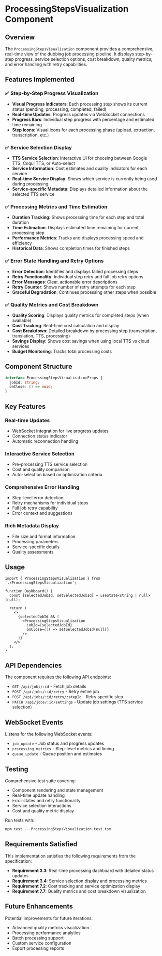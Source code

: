# ProcessingStepsVisualization Component

## Overview

The `ProcessingStepsVisualization` component provides a comprehensive, real-time view of the dubbing job processing pipeline. It displays step-by-step progress, service selection options, cost breakdown, quality metrics, and error handling with retry capabilities.

## Features Implemented

### ✅ Step-by-Step Progress Visualization
- **Visual Progress Indicators**: Each processing step shows its current status (pending, processing, completed, failed)
- **Real-time Updates**: Progress updates via WebSocket connections
- **Progress Bars**: Individual step progress with percentage and estimated time remaining
- **Step Icons**: Visual icons for each processing phase (upload, extraction, transcription, etc.)

### ✅ Service Selection Display
- **TTS Service Selection**: Interactive UI for choosing between Google TTS, Coqui TTS, or Auto-select
- **Service Information**: Cost estimates and quality indicators for each service
- **Real-time Service Display**: Shows which service is currently being used during processing
- **Service-specific Metadata**: Displays detailed information about the selected TTS service

### ✅ Processing Metrics and Time Estimation
- **Duration Tracking**: Shows processing time for each step and total duration
- **Time Estimation**: Displays estimated time remaining for current processing step
- **Performance Metrics**: Tracks and displays processing speed and efficiency
- **Historical Data**: Shows completion times for finished steps

### ✅ Error State Handling and Retry Options
- **Error Detection**: Identifies and displays failed processing steps
- **Retry Functionality**: Individual step retry and full job retry options
- **Error Messages**: Clear, actionable error descriptions
- **Retry Counter**: Shows number of retry attempts for each step
- **Graceful Degradation**: Continues processing other steps when possible

### ✅ Quality Metrics and Cost Breakdown
- **Quality Scoring**: Displays quality metrics for completed steps (when available)
- **Cost Tracking**: Real-time cost calculation and display
- **Cost Breakdown**: Detailed breakdown by processing step (transcription, translation, TTS, processing)
- **Savings Display**: Shows cost savings when using local TTS vs cloud services
- **Budget Monitoring**: Tracks total processing costs

## Component Structure

```typescript
interface ProcessingStepsVisualizationProps {
  jobId: string;
  onClose: () => void;
}
```

## Key Features

### Real-time Updates
- WebSocket integration for live progress updates
- Connection status indicator
- Automatic reconnection handling

### Interactive Service Selection
- Pre-processing TTS service selection
- Cost and quality comparison
- Auto-selection based on optimization criteria

### Comprehensive Error Handling
- Step-level error detection
- Retry mechanisms for individual steps
- Full job retry capability
- Error context and suggestions

### Rich Metadata Display
- File size and format information
- Processing parameters
- Service-specific details
- Quality assessments

## Usage

```tsx
import { ProcessingStepsVisualization } from './ProcessingStepsVisualization';

function Dashboard() {
  const [selectedJobId, setSelectedJobId] = useState<string | null>(null);

  return (
    <>
      {selectedJobId && (
        <ProcessingStepsVisualization
          jobId={selectedJobId}
          onClose={() => setSelectedJobId(null)}
        />
      )}
    </>
  );
}
```

## API Dependencies

The component requires the following API endpoints:
- `GET /api/jobs/:id` - Fetch job details
- `POST /api/jobs/:id/retry` - Retry entire job
- `POST /api/jobs/:id/retry/:stepId` - Retry specific step
- `PATCH /api/jobs/:id/settings` - Update job settings (TTS service selection)

## WebSocket Events

Listens for the following WebSocket events:
- `job_update` - Job status and progress updates
- `processing_metrics` - Step-level metrics and timing
- `queue_update` - Queue position and estimates

## Testing

Comprehensive test suite covering:
- Component rendering and state management
- Real-time update handling
- Error states and retry functionality
- Service selection interactions
- Cost and quality metric display

Run tests with:
```bash
npm test -- ProcessingStepsVisualization.test.tsx
```

## Requirements Satisfied

This implementation satisfies the following requirements from the specification:

- **Requirement 3.3**: Real-time processing dashboard with detailed status updates
- **Requirement 3.4**: Service selection display and processing metrics
- **Requirement 7.2**: Cost tracking and service optimization display
- **Requirement 7.7**: Quality metrics and cost breakdown visualization

## Future Enhancements

Potential improvements for future iterations:
- Advanced quality metrics visualization
- Processing performance analytics
- Batch processing support
- Custom service configuration
- Export processing reports
